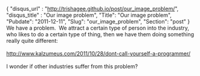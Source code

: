 {
 "disqus_url" : "http://trishagee.github.io/post/our_image_problem/",
 "disqus_title" : "Our image problem",
 "Title": "Our image problem",
 "Pubdate": "2011-12-11",
 "Slug": "our_image_problem",
 "Section": "post"
}
We have a problem. &nbsp;We attract a certain type of person into the industry, who likes to do a certain type of thing, then we have them doing something really quite different:<br /><br /><a href="http://www.kalzumeus.com/2011/10/28/dont-call-yourself-a-programmer/">http://www.kalzumeus.com/2011/10/28/dont-call-yourself-a-programmer/</a><br /><br />I wonder if other industries suffer from this problem?
